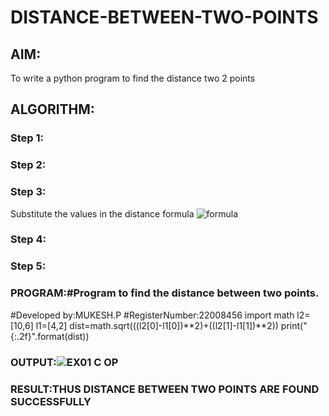 # DISTANCE-BETWEEN-TWO-POINTS

## AIM:
To write a python program to find the distance two 2 points
## ALGORITHM:
### Step 1: 
### Step 2: 
### Step 3: 
Substitute the values in the distance formula  ![formula](/formula.jpg)
### Step 4: 
### Step 5: 
### PROGRAM:#Program to find the distance between two points.
#Developed by:MUKESH.P 
#RegisterNumber:22008456
import math
l2=[10,6]
l1=[4,2]
dist=math.sqrt(((l2[0]-l1[0])**2)+((l2[1]-l1[1])**2))
print("{:.2f}".format(dist))
  


### OUTPUT:![EX01 C OP](https://user-images.githubusercontent.com/119393818/213912296-af82d3c9-59ac-4fcf-b147-c77ffa6bf4e4.png)



### RESULT:THUS DISTANCE BETWEEN TWO POINTS ARE FOUND SUCCESSFULLY
